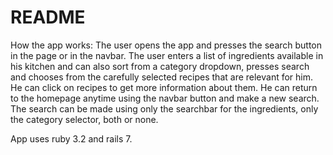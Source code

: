 # README

How the app works: 
The user opens the app and presses the search button in the page or in the navbar.
The user enters a list of ingredients available in his kitchen and can also sort from a category dropdown,
presses search and chooses from the carefully selected recipes that are relevant for him. 
He can click on recipes to get more information about them.
He can return to the homepage anytime using the navbar button and make a new search.
The search can be made using only the searchbar for the ingredients, only the category selector, both or none.

App uses ruby 3.2 and rails 7.